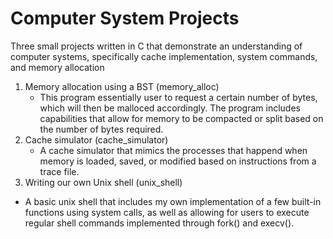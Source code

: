 # Computer System Projects
Three small projects written in C that demonstrate an understanding of computer systems, specifically cache implementation, system commands, and memory allocation
1. Memory allocation using a BST (memory_alloc)  
   - This program essentially user to request a certain number of bytes, which will then be malloced accordingly. The program includes capabilities that allow for memory to be compacted or split based on the number of bytes required.
2. Cache simulator (cache_simulator)
   - A cache simulator that mimics the processes that happend when memory is loaded, saved, or modified based on instructions from a trace file. 
3. Writing our own Unix shell (unix_shell)
  - A basic unix shell that includes my own implementation of a few built-in functions using system calls, as well as allowing for users to execute regular shell commands implemented through fork() and execv().
